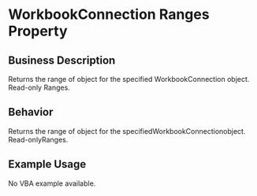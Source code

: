 # WorkbookConnection Ranges Property

## Business Description
Returns the range of object for the specified WorkbookConnection object. Read-only Ranges.

## Behavior
Returns the range of object for the specifiedWorkbookConnectionobject. Read-onlyRanges.

## Example Usage
No VBA example available.